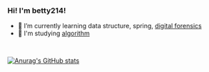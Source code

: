 ### Hi! I'm betty214!
- 🌱 I’m currently learning data structure, spring, [digital forensics](https://www.notion.so/b79bcdabda4f4affb7f83024b1ea9ae9)
- :school_satchel: I'm studying [algorithm](https://betty214.github.io/minimal-mistakes/)
<br/>

[![Anurag's GitHub stats](https://github-readme-stats.vercel.app/api?username=betty214&show_icons=true&theme=dark)](https://github.com/anuraghazra/github-readme-stats)


<!--
**betty214/betty214** is a ✨ _special_ ✨ repository because its `README.md` (this file) appears on your GitHub profile.

Here are some ideas to get you started:

- 🔭 I’m currently working on ...

- 👯 I’m looking to collaborate on ...
- 🤔 I’m looking for help with ...
- 💬 Ask me about ...
- 📫 How to reach me: ...
- 😄 Pronouns: ...
- ⚡ Fun fact: ...
-->
